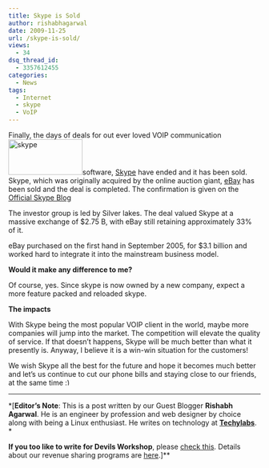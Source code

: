 ```yaml
---
title: Skype is Sold
author: rishabhagarwal
date: 2009-11-25
url: /skype-is-sold/
views:
  - 34
dsq_thread_id:
  - 3357612455
categories:
  - News
tags:
  - Internet
  - skype
  - VoIP
---
```

Finally, the days of deals for out ever loved VOIP communication <img class="alignright size-full wp-image-17045" src="http://cdn.devilsworkshop.org/files/2009/11/skype.jpg" alt="skype" width="148" height="71" />software, <a href="http://www.skype.com/" onclick="_gaq.push(['_trackEvent', 'outbound-article', 'http://www.skype.com/', 'Skype']);" >Skype</a> have ended and it has been sold. Skype, which was originally acquired by the online auction giant, <a href="http://www.ebay.com" onclick="_gaq.push(['_trackEvent', 'outbound-article', 'http://www.ebay.com', 'eBay']);" >eBay</a> has been sold and the deal is completed. The confirmation is given on the <a href="http://share.skype.com/sites/en/2009/11/sale_completed.html" onclick="_gaq.push(['_trackEvent', 'outbound-article', 'http://share.skype.com/sites/en/2009/11/sale_completed.html', 'Official Skype Blog']);" >Official Skype Blog</a>

The investor group is led by Silver lakes. The deal valued Skype at a massive exchange of $2.75 B, with eBay still retaining approximately 33% of it.

eBay purchased on the first hand in September 2005, for $3.1 billion and worked hard to integrate it into the mainstream business model.

**Would it make any difference to me?**

Of course, yes. Since skype is now owned by a new company, expect a more feature packed and reloaded skype.

**The impacts**

With Skype being the most popular VOIP client in the world, maybe more companies will jump into the market. The competition will elevate the quality of service. If that doesn&#8217;t happens, Skype will be much better than what it presently is. Anyway, I believe it is a win-win situation for the customers!

We wish Skype all the best for the future and hope it becomes much better and let&#8217;s us continue to cut our phone bills and staying close to our friends, at the same time <img src="http://devilsworkshop.org/wp-includes/images/smilies/simple-smile.png" alt=":)" class="wp-smiley" style="height: 1em; max-height: 1em;" />

* * *

*[****Editor&#8217;s Note****: This is a post written by our Guest Blogger **Rishabh Agarwal**. He is an engineer by profession and web designer by choice along with being a Linux enthusiast. He writes on technology at **<a href="http://www.techylabs.com" onclick="_gaq.push(['_trackEvent', 'outbound-article', 'http://www.techylabs.com', 'Techylabs']);" >Techylabs</a>**.  
*</p> 

**If you too like to write for **Devils Workshop****, please [check this][1]. Details about our revenue sharing programs are [here][1].]**

 [1]: http://devilsworkshop.org/join-dw/
